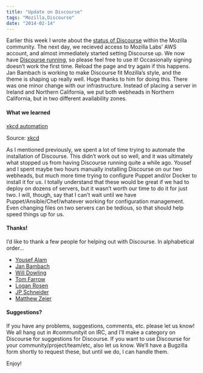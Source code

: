 ```yaml
---
title: "Update on Discourse"
tags: "Mozilla,Discourse"
date: "2014-02-14"
---
```


Earlier this week I wrote about the [status of Discourse](http://tannerfilip.org/post/the-status-of-discourse/) within the Mozilla community. The next day, we recieved access to Mozilla Labs’ AWS account, and almost immediately started setting Discourse up. We now have [Discourse running](https://discourse.mozilla-community.org/), so please feel free to use it! Occasionally signing doesn’t work the first time. Reload the page and try again if this happens. Jan Bambach is working to make Discourse fit Mozilla’s style, and the theme is shaping up really well. Huge thanks to him for doing this. There was one minor change with our infrastructure. Instead of placing a server in Ireland and Northern California, we put both webheads in Northern California, but in two different availability zones.

#### What we learned

[xkcd automation](http://imgs.xkcd.com/comics/automation.png)

Source: [xkcd](https://xkcd.com/1319/)

As I mentioned previously, we spent a lot of time trying to automate the installation of Discourse. This didn’t work out so well, and it was ultimately what stopped us from having Discourse running quite a while ago. Yousef and I spent maybe two hours manually installing Discourse on our two webheads, but much more time trying to configure Puppet and/or Docker to install it for us. I totally understand that these would be great if we had to deploy on dozens of servers, but it wasn’t worth our time to do it for just two. I will, though, say that I can’t wait until we have Puppet/Ansible/Chef/whatever working for configuration management. Even changing files on two servers can be tedious, so that should help speed things up for us.

#### Thanks!

I’d like to thank a few people for helping out with Discourse. In alphabetical order…

*   [Yousef Alam](http://yalam.co.uk)
*   [Jan Bambach](http://janbamba.ch)
*   [Will Dowling](https://discourse.mozilla-community.org/users/wdowling/)
*   [Tom Farrow](http://tomfarrow.info/)
*   [Logan Rosen](http://www.loganrosen.com/)
*   [JP Schneider](http://jdotp.org/)
*   [Matthew Zeier](http://mrz.velvet.org/)

#### Suggestions?

If you have any problems, suggestions, comments, etc. please let us know! We all hang out in #communityit on IRC, and I’ll make a category on Discourse for suggestions for Discourse. If you want to use Discourse for your community/project/team/etc, also let us know. We’ll have a Bugzilla form shortly to request these, but until we do, I can handle them.

Enjoy!
